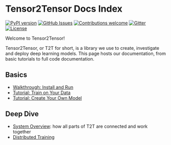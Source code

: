 # Tensor2Tensor Docs Index

[![PyPI
version](https://badge.fury.io/py/tensor2tensor.svg)](https://badge.fury.io/py/tensor2tensor)
[![GitHub
Issues](https://img.shields.io/github/issues/tensorflow/tensor2tensor.svg)](https://github.com/tensorflow/tensor2tensor/issues)
[![Contributions
welcome](https://img.shields.io/badge/contributions-welcome-brightgreen.svg)](CONTRIBUTING.md)
[![Gitter](https://img.shields.io/gitter/room/nwjs/nw.js.svg)](https://gitter.im/tensor2tensor/Lobby)
[![License](https://img.shields.io/badge/License-Apache%202.0-brightgreen.svg)](https://opensource.org/licenses/Apache-2.0)


Welcome to Tensor2Tensor!

Tensor2Tensor, or T2T for short, is a library we use to create,
investigate and deploy deep learning models. This page hosts our
documentation, from basic tutorials to full code documentation.

## Basics

* [Walkthrough: Install and Run](walkthrough.md)
* [Tutorial: Train on Your Data](new_problem.md)
* [Tutorial: Create Your Own Model](new_model.md)

## Deep Dive

* [System Overview](overview.md): how all parts of T2T are connected and
  work together
* [Distributed Training](distributed_training.md)
